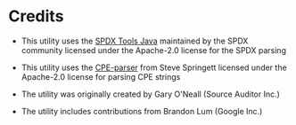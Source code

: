 # Credits
- This utility uses the [SPDX Tools Java](https://github.com/spdx/tools-java) maintained by the SPDX community licensed under the Apache-2.0 license for the SPDX parsing

- This utility uses the [CPE-parser](https://github.com/stevespringett/CPE-Parser) from Steve Springett licensed under the Apache-2.0 license for parsing CPE strings

- The utility was originally created by Gary O'Neall (Source Auditor Inc.)

- The utility includes contributions from Brandon Lum (Google Inc.)
